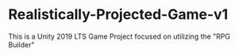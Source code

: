 # Realistically-Projected-Game-v1
This is a Unity 2019 LTS Game Project focused on utilizing the "RPG Builder" 
